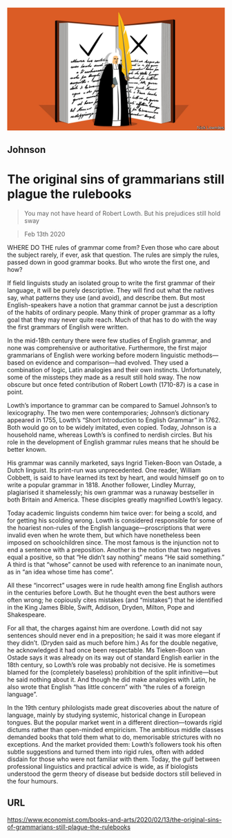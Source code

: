 ![](./images/20200215_BKD001_0.jpg)

## Johnson

# The original sins of grammarians still plague the rulebooks

> You may not have heard of Robert Lowth. But his prejudices still hold sway

> Feb 13th 2020

WHERE DO THE rules of grammar come from? Even those who care about the subject rarely, if ever, ask that question. The rules are simply the rules, passed down in good grammar books. But who wrote the first one, and how?

If field linguists study an isolated group to write the first grammar of their language, it will be purely descriptive. They will find out what the natives say, what patterns they use (and avoid), and describe them. But most English-speakers have a notion that grammar cannot be just a description of the habits of ordinary people. Many think of proper grammar as a lofty goal that they may never quite reach. Much of that has to do with the way the first grammars of English were written.

In the mid-18th century there were few studies of English grammar, and none was comprehensive or authoritative. Furthermore, the first major grammarians of English were working before modern linguistic methods—based on evidence and comparison—had evolved. They used a combination of logic, Latin analogies and their own instincts. Unfortunately, some of the missteps they made as a result still hold sway. The now obscure but once feted contribution of Robert Lowth (1710-87) is a case in point.

Lowth’s importance to grammar can be compared to Samuel Johnson’s to lexicography. The two men were contemporaries; Johnson’s dictionary appeared in 1755, Lowth’s “Short Introduction to English Grammar” in 1762. Both would go on to be widely imitated, even copied. Today, Johnson is a household name, whereas Lowth’s is confined to nerdish circles. But his role in the development of English grammar rules means that he should be better known.

His grammar was cannily marketed, says Ingrid Tieken-Boon van Ostade, a Dutch linguist. Its print-run was unprecedented. One reader, William Cobbett, is said to have learned its text by heart, and would himself go on to write a popular grammar in 1818. Another follower, Lindley Murray, plagiarised it shamelessly; his own grammar was a runaway bestseller in both Britain and America. These disciples greatly magnified Lowth’s legacy.

Today academic linguists condemn him twice over: for being a scold, and for getting his scolding wrong. Lowth is considered responsible for some of the hoariest non-rules of the English language—proscriptions that were invalid even when he wrote them, but which have nonetheless been imposed on schoolchildren since. The most famous is the injunction not to end a sentence with a preposition. Another is the notion that two negatives equal a positive, so that “He didn’t say nothing” means “He said something.” A third is that “whose” cannot be used with reference to an inanimate noun, as in “an idea whose time has come”.

All these “incorrect” usages were in rude health among fine English authors in the centuries before Lowth. But he thought even the best authors were often wrong; he copiously cites mistakes (and “mistakes”) that he identified in the King James Bible, Swift, Addison, Dryden, Milton, Pope and Shakespeare.

For all that, the charges against him are overdone. Lowth did not say sentences should never end in a preposition; he said it was more elegant if they didn’t. (Dryden said as much before him.) As for the double negative, he acknowledged it had once been respectable. Ms Tieken-Boon van Ostade says it was already on its way out of standard English earlier in the 18th century, so Lowth’s role was probably not decisive. He is sometimes blamed for the (completely baseless) prohibition of the split infinitive—but he said nothing about it. And though he did make analogies with Latin, he also wrote that English “has little concern” with “the rules of a foreign language”.

In the 19th century philologists made great discoveries about the nature of language, mainly by studying systemic, historical change in European tongues. But the popular market went in a different direction—towards rigid dictums rather than open-minded empiricism. The ambitious middle classes demanded books that told them what to do, memorisable strictures with no exceptions. And the market provided them: Lowth’s followers took his often subtle suggestions and turned them into rigid rules, often with added disdain for those who were not familiar with them. Today, the gulf between professional linguistics and practical advice is wide, as if biologists understood the germ theory of disease but bedside doctors still believed in the four humours.

## URL

https://www.economist.com/books-and-arts/2020/02/13/the-original-sins-of-grammarians-still-plague-the-rulebooks

